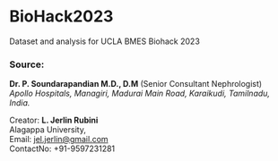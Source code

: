 # BioHack2023
Dataset and analysis for UCLA BMES Biohack 2023

### Source:
**Dr. P. Soundarapandian M.D., D.M** (Senior Consultant Nephrologist) <br>
_Apollo Hospitals, Managiri, Madurai Main Road, Karaikudi, Tamilnadu, India._

Creator: **L. Jerlin Rubini** <br>
Alagappa University, <br>
Email: jel.jerlin@gmail.com <br>
ContactNo: +91-9597231281
